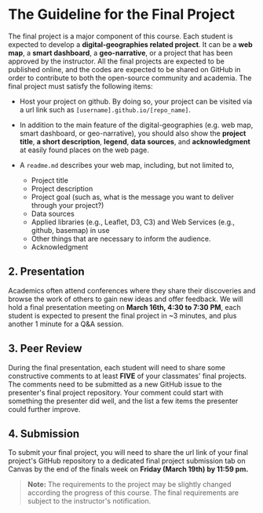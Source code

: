 # The Guideline for the Final Project

The final project is a major component of this course. Each student is expected to develop a **digital-geographies related project**. It can be a **web map**, a **smart dashboard**, a **geo-narrative**, or a project that has been approved by the instructor. All the final projects are expected to be published online, and the codes are expected to be shared on GitHub in order to contribute to both the open-source community and academia. The final project must satisfy the following items:

- Host your project on github. By doing so, your project can be visited via a url link such as `[username].github.io/[repo_name]`.

- In addition to the main feature of the digital-geographies (e.g. web map, smart dashboard, or geo-narrative), you should also show the **project title**, **a short description**, **legend**, **data sources**, and **acknowledgment** at easily found places on the web page.

- A `readme.md` describes your web map, including, but not limited to,
    - Project title
    - Project description
    - Project goal (such as, what is the message you want to deliver through your project?)
    - Data sources
    - Applied libraries (e.g., Leaflet, D3, C3) and Web Services (e.g., github, basemap) in use
    - Other things that are necessary to inform the audience.
    - Acknowledgment

## 2\. Presentation

Academics often attend conferences where they share their discoveries and browse the work of others to gain new ideas and offer feedback. We will hold a final presentation meeting on **March 16th, 4:30 to 7:30 PM**, each student is expected to present the final project in ~3 minutes, and plus another 1 minute for a Q&A session.

## 3\. Peer Review

During the final presentation, each student will need to share some constructive comments to at least **FIVE** of your classmates' final projects. The comments need to be submitted as a new GitHub issue to the presenter's final project repository. Your comment could start with something the presenter did well, and the list a few items the presenter could further improve.

## 4\. Submission

To submit your final project, you will need to share the url link of your final project's GitHub repository to a dedicated final project submission tab on Canvas by the end of the finals week on **Friday (March 19th) by 11:59 pm.**

>  **Note:** The requirements to the project may be slightly changed according the progress of this course. The final requirements are subject to the instructor's notification.
